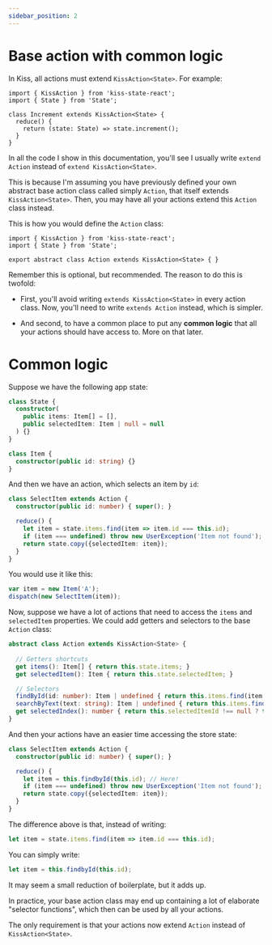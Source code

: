 ```yaml
---
sidebar_position: 2
---
```


# Base action with common logic

In Kiss, all actions must extend `KissAction<State>`.
For example:

```tsx
import { KissAction } from 'kiss-state-react';
import { State } from 'State';

class Increment extends KissAction<State> {
  reduce() {
    return (state: State) => state.increment();
  }
}
```

In all the code I show in this documentation, you'll see I usually write `extend Action`
instead of `extend KissAction<State>`.

This is because I'm assuming you have previously defined your own abstract base action class
called simply `Action`, that itself extends `KissAction<State>`. Then, you may have all your
actions extend this `Action` class instead.

This is how you would define the `Action` class:

```tsx 
import { KissAction } from 'kiss-state-react';
import { State } from 'State';

export abstract class Action extends KissAction<State> { }
```

Remember this is optional, but recommended. The reason to do this is twofold:

* First, you'll avoid writing `extends KissAction<State>` in every action class.
  Now, you'll need to write `extends Action` instead, which is simpler.

* And second, to have a common place to put any **common logic**
  that all your actions should have access to. More on that later.

# Common logic

Suppose we have the following app state:

```ts
class State {
  constructor(
    public items: Item[] = [], 
    public selectedItem: Item | null = null
  ) {}
}

class Item {
  constructor(public id: string) {}  
}
```

And then we have an action, which selects an item by `id`:

```ts
class SelectItem extends Action {
  constructor(public id: number) { super(); }

  reduce() {
    let item = state.items.find(item => item.id === this.id);
    if (item === undefined) throw new UserException('Item not found');
    return state.copy({selectedItem: item});
  }
}
```

You would use it like this:

```ts
var item = new Item('A'); 
dispatch(new SelectItem(item));
```

Now, suppose we have a lot of actions that need to access the `items` and `selectedItem` properties.
We could add getters and selectors to the base `Action` class:

```ts
abstract class Action extends KissAction<State> {
  
  // Getters shortcuts
  get items(): Item[] { return this.state.items; }
  get selectedItem(): Item { return this.state.selectedItem; }

  // Selectors
  findById(id: number): Item | undefined { return this.items.find(item => item.id === id); }
  searchByText(text: string): Item | undefined { return this.items.find(item => item.text.includes(text)); }  
  get selectedIndex(): number { return this.selectedItemId !== null ? this.items.findIndex(item => item.id === this.selectedItemId) : -1; }
}
```

And then your actions have an easier time accessing the store state:

```ts
class SelectItem extends Action {
  constructor(public id: number) { super(); }

  reduce() {
    let item = this.findbyId(this.id); // Here!
    if (item === undefined) throw new UserException('Item not found');
    return state.copy({selectedItem: item});
  }
}
```

The difference above is that, instead of writing:

```ts
let item = state.items.find(item => item.id === this.id); 
```

You can simply write:

```ts
let item = this.findbyId(this.id); 
```

It may seem a small reduction of boilerplate, but it adds up.

In practice, your base action class may end up containing a lot of elaborate "selector functions",
which then can be used by all your actions.

The only requirement is that your actions now
extend `Action` instead of `KissAction<State>`.
